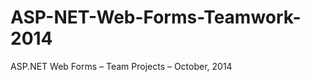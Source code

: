 ASP-NET-Web-Forms-Teamwork-2014
===============================

ASP.NET Web Forms – Team Projects – October, 2014
